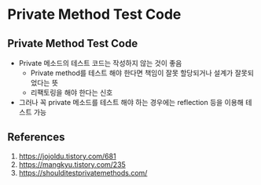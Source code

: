 # Private Method Test Code

## Private Method Test Code

- Private 메소드의 테스트 코드는 작성하지 않는 것이 좋음
  - Private method를 테스트 해야 한다면 책임이 잘못 할당되거나 설계가 잘못되었다는 뜻
  - 리팩토링을 해야 한다는 신호
- 그러나 꼭 private 메소드를 테스트 해야 하는 경우에는 reflection 등을 이용해 테스트 가능

## References

1. https://jojoldu.tistory.com/681
2. https://mangkyu.tistory.com/235
3. https://shoulditestprivatemethods.com/
